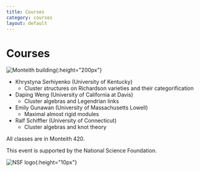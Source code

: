 ```yaml
---
title: Courses
category: courses
layout: default
---
```


# Courses

![Monteith building](http://clusteralgebra2017.springschool.math.uconn.edu/wp-content/uploads/sites/1922/2016/09/monteithbldg-400x242.jpg "Monteith building"){:height="200px"}


+ Khrystyna Serhiyenko (University of Kentucky) 
    * Cluster structures on Richardson varieties and their categorification
+ Daping Weng (University of California at Davis) 
    * Cluster algebras and Legendrian links    
+ Emily Gunawan (University of Massachusetts Lowell)
    * Maximal almost rigid modules    
+ Ralf Schiffler (University of Connecticut)
    * Cluster algebras and knot theory    
    
All classes are in Monteith 420.

This event is supported by the National Science Foundation.

![NSF logo](NSF_Official_logo_High_Res_1200ppi.png "NSF logo"){:height="10px"}

